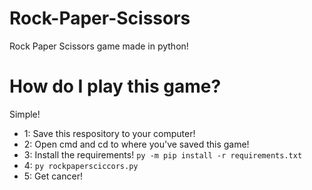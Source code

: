 # Rock-Paper-Scissors
Rock Paper Scissors game made in python!
# How do I play this game?
Simple!
* 1: Save this respository to your computer!
* 2: Open cmd and cd to where you've saved this game!
* 3: Install the requirements! `py -m pip install -r requirements.txt`
* 4: `py rockpapersciccors.py`
* 5: Get cancer!
